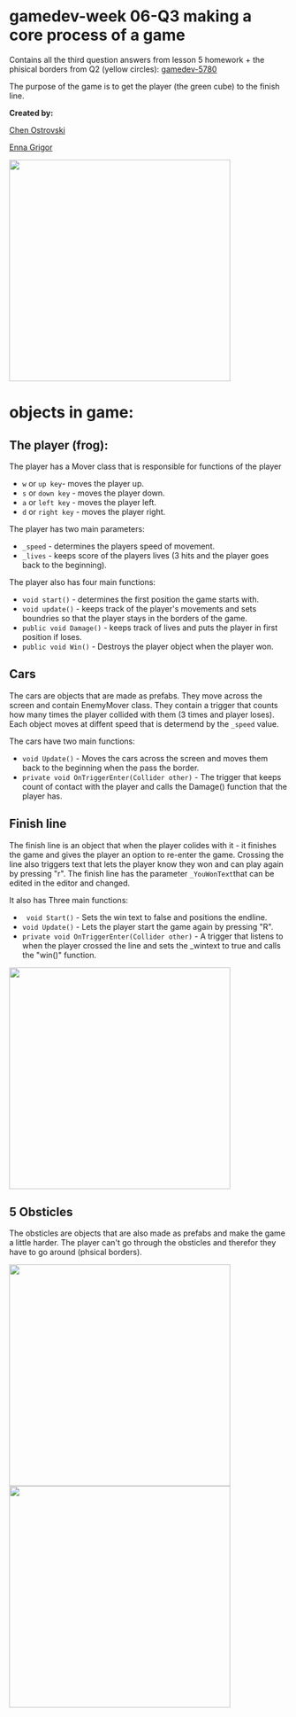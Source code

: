 # gamedev-week 06-Q3 making a core process of a game
Contains all the third question answers from lesson 5 homework + the phisical borders from Q2 (yellow circles): [gamedev-5780](https://github.com/erelsgl-at-ariel/gamedev-5780)

The purpose of the game is to get the player (the green cube) to the finish line.

**Created by:**

[Chen Ostrovski](https://github.com/ChenOst)

[Enna Grigor](https://github.com/ennagrigor)

<img src="https://github.com/ennagrigor/FrogGame/blob/master/Screenshot_1.png" width=400>

# objects in game:

## The player (frog):
The player has a Mover class that is responsible for functions of the player 
- `w` or `up key`- moves the player up. 
- `s` or `down key` - moves the player down.
- `a` or `left key` - moves the player left.
- `d` or `right key` - moves the player right.

The player has two main parameters:
- `_speed` - determines the players speed of movement.
- `_lives` - keeps score of the players lives (3 hits and the player goes back to the beginning).

The player also has four main functions:
- `void start()` - determines the first position the game starts with.
- `void update()` - keeps track of the player's movements and sets boundries so that the player stays in the borders of the game.
- `public void Damage()` - keeps track of lives and puts the player in first position if loses.
- `public void Win()` - Destroys the player object when the player won.

## Cars
The cars are objects that are made as prefabs. They move across the screen and contain EnemyMover class.
They contain a trigger that counts how many times the player collided with them (3 times and player loses).
Each object moves at diffent speed that is determend by the `_speed` value. 

The cars have two main functions:
- `void Update()` - Moves the cars across the screen and moves them back to the beginning when the pass the border.
- `private void OnTriggerEnter(Collider other)` - The trigger that keeps count of contact with the player and calls the Damage() function that the player has.

## Finish line

The finish line is an object that when the player colides with it - it finishes the game and gives the player an option to re-enter the game.
Crossing the line also triggers text that lets the player know they won and can play again by pressing "r".
The finish line has the parameter `_YouWonText`that can be edited in the editor and changed.

It also has Three main functions:
- ` void Start()` - Sets the win text to false and positions the endline.
- `void Update()` - Lets the player start the game again by pressing "R".
- `private void OnTriggerEnter(Collider other)` - A trigger that listens to when the player crossed the line and sets the _wintext to true and calls the "win()" function.

<img src="https://github.com/ennagrigor/FrogGame/blob/master/Screenshot_2.png" width=400>

## 5 Obsticles

The obsticles are objects that are also made as prefabs and make the game a little harder.
The player can't go through the obsticles and therefor they have to go around (phsical borders).

<img src="Images/q4.1.png" width=400> <img src="Images/q4.2.png" width=400>
